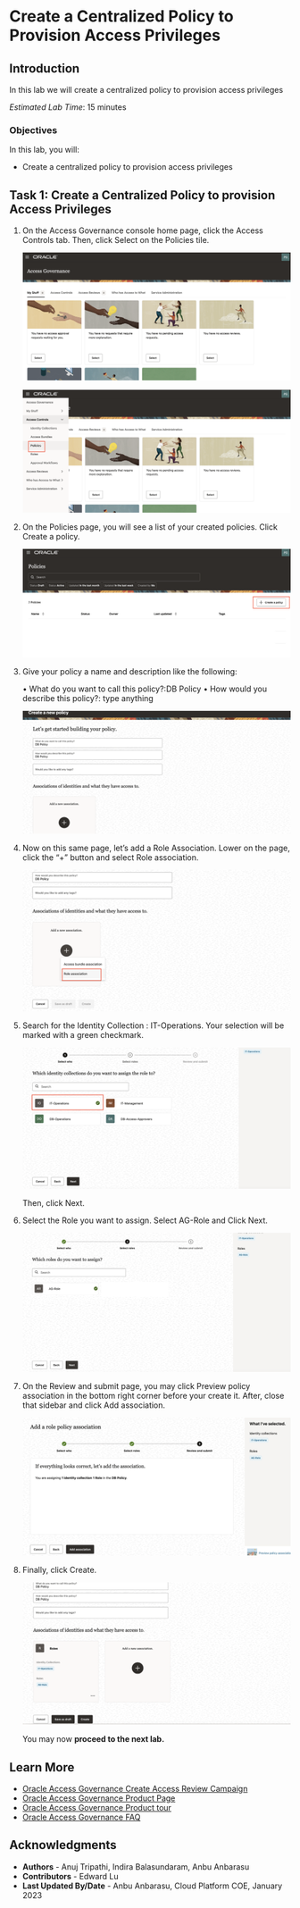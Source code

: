 # Create a Centralized Policy to Provision Access Privileges

## Introduction

In this lab we will create a centralized policy to provision access privileges

*Estimated Lab Time*: 15 minutes


### Objectives

In this lab, you will:
 * Create a centralized policy to provision access privileges



## Task 1: Create a Centralized Policy to provision Access Privileges

1. On the Access Governance console home page, click the Access Controls tab. Then, click Select on the Policies tile. 

   ![Create Policy](images/ag-homepage.png)

    ![Create Policy](images/navigate-policies.png)


2. On the Policies page, you will see a list of your created policies. Click Create a policy. 

   ![Create Policy](images/create-policy.png)

  

3. Give your policy a name and description like the following:

    •	What do you want to call this policy?:DB Policy
    •	How would you describe this policy?: type anything

     ![Create Policy](images/build-policy.png)

4. Now on this same page, let’s add a Role Association. Lower on the page, click the “+” button and select Role association. 

     ![Create Policy](images/role-association.png)

5. Search for the Identity Collection : IT-Operations. Your selection will be marked with a green checkmark.

     ![Create Policy](images/id-collection.png)

    Then, click Next. 


6. Select the Role you want to assign. Select AG-Role and Click Next.

     ![Create Policy](images/ag-role.png)

7. On the Review and submit page, you may click Preview policy association in the bottom right corner before your create it. After, close that sidebar and click Add association. 

     ![Create Policy](images/add-association.png)

8. Finally, click Create.

     ![Create Policy](images/click-create.png)



    You may now **proceed to the next lab.**

## Learn More

* [Oracle Access Governance Create Access Review Campaign](https://docs.oracle.com/en/cloud/paas/access-governance/pdapg/index.html)
* [Oracle Access Governance Product Page](https://www.oracle.com/security/cloud-security/access-governance/)
* [Oracle Access Governance Product tour](https://www.oracle.com/webfolder/s/quicktours/paas/pt-sec-access-governance/index.html)
* [Oracle Access Governance FAQ](https://www.oracle.com/security/cloud-security/access-governance/faq/)

## Acknowledgments
* **Authors** - Anuj Tripathi, Indira Balasundaram, Anbu Anbarasu 
* **Contributors** - Edward Lu
* **Last Updated By/Date** - Anbu Anbarasu, Cloud Platform COE, January 2023